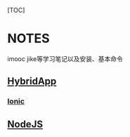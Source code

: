 [TOC]

# NOTES

imooc jike等学习笔记以及安装、基本命令

## [HybridApp](https://github.com/xxg3053/notes/blob/master/HybridApp.md)

### [Ionic](https://github.com/xxg3053/notes/blob/master/ionic.md)

## [NodeJS](https://github.com/xxg3053/notes/blob/master/nodejs.md)
